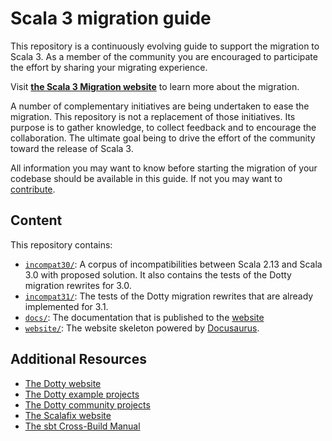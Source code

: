 # Scala 3 migration guide

This repository is a continuously evolving guide to support the migration to Scala 3. As a member of the community you are encouraged to participate the effort by sharing your migrating experience.

Visit [**the Scala 3 Migration website**](https://scalacenter.github.io/scala-3-migration-guide) to learn more about the migration.

A number of complementary initiatives are being undertaken to ease the migration. This repository is not a replacement of those initiatives. Its purpose is to gather knowledge, to collect feedback and to encourage the collaboration. The ultimate goal being to drive the effort of the community toward the release of Scala 3.

All information you may want to know before starting the migration of your codebase should be available in this guide. If not you may want to [contribute](docs/contributing.md).

## Content

This repository contains:
 - [`incompat30/`](incomapt30/): A corpus of incompatibilities between Scala 2.13 and Scala 3.0 with proposed solution. It also contains the tests of the Dotty migration rewrites for 3.0.
 - [`incompat31/`](incompat31/): The tests of the Dotty migration rewrites that are already implemented for 3.1.
 - [`docs/`](doc/): The documentation that is published to the [website](https://scalacenter.github.io/scala-3-migration-guide/)
 - [`website/`](website/): The website skeleton powered by [Docusaurus](https://docusaurus.io/en/).

## Additional Resources

- [The Dotty website](https://dotty.epfl.ch/)
- [The Dotty example projects](https://github.com/lampepfl/dotty-example-project#getting-your-project-to-compile-with-dotty)
- [The Dotty community projects](https://github.com/lampepfl/dotty/tree/master/community-build/community-projects)
- [The Scalafix website](https://scalacenter.github.io/scalafix/)
- [The sbt Cross-Build Manual](https://www.scala-sbt.org/1.x/docs/Cross-Build.html)
